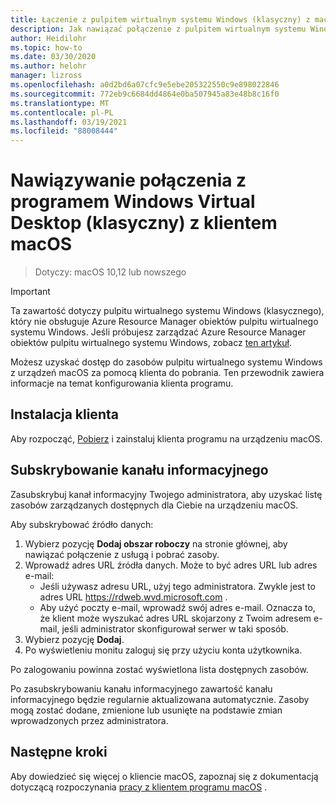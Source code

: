 ```yaml
---
title: Łączenie z pulpitem wirtualnym systemu Windows (klasyczny) z macOS — Azure
description: Jak nawiązać połączenie z pulpitem wirtualnym systemu Windows (klasycznym) przy użyciu klienta macOS.
author: Heidilohr
ms.topic: how-to
ms.date: 03/30/2020
ms.author: helohr
manager: lizross
ms.openlocfilehash: a0d2bd6a07cfc9e5ebe205322550c9e898022846
ms.sourcegitcommit: 772eb9c6684dd4864e0ba507945a83e48b8c16f0
ms.translationtype: MT
ms.contentlocale: pl-PL
ms.lasthandoff: 03/19/2021
ms.locfileid: "88008444"
---
```

# <a name="connect-to-windows-virtual-desktop-classic-with-the-macos-client"></a>Nawiązywanie połączenia z programem Windows Virtual Desktop (klasyczny) z klientem macOS

> Dotyczy: macOS 10,12 lub nowszego

>[!IMPORTANT]
>Ta zawartość dotyczy pulpitu wirtualnego systemu Windows (klasycznego), który nie obsługuje Azure Resource Manager obiektów pulpitu wirtualnego systemu Windows. Jeśli próbujesz zarządzać Azure Resource Manager obiektów pulpitu wirtualnego systemu Windows, zobacz [ten artykuł](../connect-macos.md).

Możesz uzyskać dostęp do zasobów pulpitu wirtualnego systemu Windows z urządzeń macOS za pomocą klienta do pobrania. Ten przewodnik zawiera informacje na temat konfigurowania klienta programu.

## <a name="install-the-client"></a>Instalacja klienta

Aby rozpocząć, [Pobierz](https://apps.apple.com/app/microsoft-remote-desktop/id1295203466?mt=12) i zainstaluj klienta programu na urządzeniu macOS.

## <a name="subscribe-to-a-feed"></a>Subskrybowanie kanału informacyjnego

Zasubskrybuj kanał informacyjny Twojego administratora, aby uzyskać listę zasobów zarządzanych dostępnych dla Ciebie na urządzeniu macOS.

Aby subskrybować źródło danych:

1. Wybierz pozycję **Dodaj obszar roboczy** na stronie głównej, aby nawiązać połączenie z usługą i pobrać zasoby.
2. Wprowadź adres URL źródła danych. Może to być adres URL lub adres e-mail:
   - Jeśli używasz adresu URL, użyj tego administratora. Zwykle jest to adres URL <https://rdweb.wvd.microsoft.com> .
   - Aby użyć poczty e-mail, wprowadź swój adres e-mail. Oznacza to, że klient może wyszukać adres URL skojarzony z Twoim adresem e-mail, jeśli administrator skonfigurował serwer w taki sposób.
3. Wybierz pozycję **Dodaj**.
4. Po wyświetleniu monitu zaloguj się przy użyciu konta użytkownika.

Po zalogowaniu powinna zostać wyświetlona lista dostępnych zasobów.

Po zasubskrybowaniu kanału informacyjnego zawartość kanału informacyjnego będzie regularnie aktualizowana automatycznie. Zasoby mogą zostać dodane, zmienione lub usunięte na podstawie zmian wprowadzonych przez administratora.

## <a name="next-steps"></a>Następne kroki

Aby dowiedzieć się więcej o kliencie macOS, zapoznaj się z dokumentacją dotyczącą rozpoczynania [pracy z klientem programu macOS](/windows-server/remote/remote-desktop-services/clients/remote-desktop-mac/) .